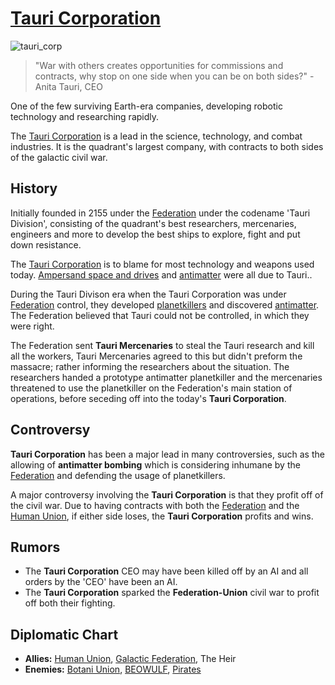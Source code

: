 # [Tauri Corporation](tauri)

![tauri_corp](/images/flags/tauri_corp.png)

> "War with others creates opportunities for commissions and contracts, why stop on one side when you can be on both sides?" - Anita Tauri, CEO

One of the few surviving Earth-era companies, developing robotic technology and researching rapidly.

The [Tauri Corporation](tauri) is a lead in the science, technology, and combat industries. It is the quadrant's largest company, with contracts to both sides of the galactic civil war.

## History

Initially founded in 2155 under the [Federation](../governments/federation) under the codename 'Tauri Division', consisting of the quadrant's best researchers, mercenaries, engineers and more to develop the best ships to explore, fight and put down resistance.

The [Tauri Corporation](tauri) is to blame for most technology and weapons used today. [Ampersand space and drives](../technology/ampersand_drives) and [antimatter](../technology/antimatter) were all due to Tauri..

During the Tauri Divison era when the Tauri Corporation was under [Federation](../governments/federation) control, they developed [planetkillers](../technology/planetkillers) and discovered [antimatter](../technology/antimatter). The Federation believed that Tauri could not be controlled, in which they were right.

The Federation sent **Tauri Mercenaries** to steal the Tauri research and kill all the workers, Tauri Mercenaries agreed to this but didn't preform the massacre; rather informing the researchers about the situation. The researchers handed a prototype antimatter planetkiller and the mercenaries threatened to use the planetkiller on the Federation's main station of operations, before seceding off into the today's **Tauri Corporation**.

## Controversy

**Tauri Corporation** has been a major lead in many controversies, such as the allowing of **antimatter bombing** which is considering inhumane by the [Federation](../governments/federation) and defending the usage of planetkillers.

A major controversy involving the **Tauri Corporation** is that they profit off of the civil war. Due to having contracts with both the [Federation](../governments/federation) and the [Human Union](../organization/human_union.md), if either side loses, the **Tauri Corporation** profits and wins.

## Rumors

- The **Tauri Corporation** CEO may have been killed off by an AI and all orders by the 'CEO' have been an AI.
- The **Tauri Corporation** sparked the **Federation-Union** civil war to profit off both their fighting.

## Diplomatic Chart

- **Allies:** [Human Union](../organization/human_union.md), [Galactic Federation](../governments/federation.md), The Heir
- **Enemies:** [Botani Union](../organization/botani.md), [BEOWULF](beowulf), [Pirates](../organization/pirates.md)
